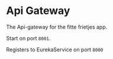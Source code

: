 # Api Gateway

The Api-gateway for the fitte frietjes app.

Start on port `8001`.

Registers to EurekaService on port `8000`


